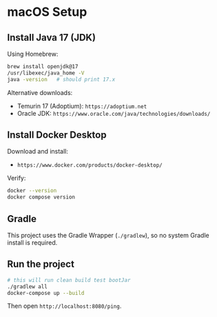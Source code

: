 # macOS Setup

## Install Java 17 (JDK)
Using Homebrew:
```bash
brew install openjdk@17
/usr/libexec/java_home -V
java -version   # should print 17.x
```
Alternative downloads:
- Temurin 17 (Adoptium): `https://adoptium.net`
- Oracle JDK: `https://www.oracle.com/java/technologies/downloads/`

## Install Docker Desktop
Download and install:
- `https://www.docker.com/products/docker-desktop/`

Verify:
```bash
docker --version
docker compose version
```

## Gradle
This project uses the Gradle Wrapper (`./gradlew`), so no system Gradle install is required.

## Run the project
```bash
# this will run clean build test bootJar
./gradlew all
docker-compose up --build
```
Then open `http://localhost:8080/ping`. 